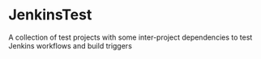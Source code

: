 # JenkinsTest

A collection of test projects with some inter-project dependencies to test Jenkins workflows and build triggers
